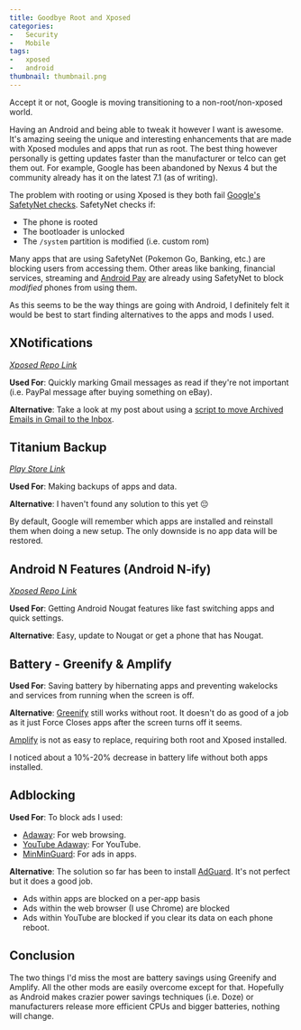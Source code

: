 ```yaml
---
title: Goodbye Root and Xposed
categories:
-   Security
-   Mobile
tags:
-   xposed
-   android
thumbnail: thumbnail.png
---
```


Accept it or not, Google is moving transitioning to a non-root/non-xposed world.

<!-- more -->

Having an Android and being able to tweak it however I want is awesome. It's amazing seeing the unique and interesting enhancements that are made with Xposed modules and apps that run as root. The best thing however personally is getting updates faster than the manufacturer or telco can get them out. For example, Google has been abandoned by Nexus 4 but the community already has it on the latest 7.1 (as of writing).

The problem with rooting or using Xposed is they both fail [Google's SafetyNet checks](https://developer.android.com/training/safetynet/index.html). SafetyNet checks if:

* The phone is rooted
* The bootloader is unlocked
* The `/system` partition is modified (i.e. custom rom)

Many apps that are using SafetyNet (Pokemon Go, Banking, etc.) are blocking users from accessing them. Other areas like banking, financial services, streaming and [Android Pay](https://www.android.com/intl/en_au/pay/) are already using SafetyNet to block _modified_ phones from using them.

As this seems to be the way things are going with Android, I definitely felt it would be best to start finding alternatives to the apps and mods I used.

## XNotifications

[_Xposed Repo Link_](http://repo.xposed.info/module/com.taptigo.xposed.xnotifications)

**Used For**: Quickly marking Gmail messages as read if they're not important (i.e. PayPal message after buying something on eBay).

**Alternative**: Take a look at my post about using a [script to move Archived Emails in Gmail to the Inbox](/gmail-mark-as-read-archive-alternative).

## Titanium Backup

[_Play Store Link_](https://play.google.com/store/apps/details?id=com.keramidas.TitaniumBackup&hl=en)

**Used For**: Making backups of apps and data.

**Alternative**: I haven't found any solution to this yet :pensive:

By default, Google will remember which apps are installed and reinstall them when doing a new setup. The only downside is no app data will be restored.

## Android N Features (Android N-ify)

[_Xposed Repo Link_](http://repo.xposed.info/module/tk.wasdennnoch.androidn_ify)

**Used For**: Getting Android Nougat features like fast switching apps and quick settings.

**Alternative**: Easy, update to Nougat or get a phone that has Nougat.

## Battery - Greenify & Amplify

**Used For**: Saving battery by hibernating apps and preventing wakelocks and services from running when the screen is off.

**Alternative**:
[Greenify](https://play.google.com/store/apps/details?id=com.oasisfeng.greenify&hl=en) still works without root. It doesn't do as good of a job as it just Force Closes apps after the screen turns off it seems.

[Amplify](https://play.google.com/store/apps/details?id=com.ryansteckler.nlpunbounce&hl=en) is not as easy to replace, requiring both root and Xposed installed.

I noticed about a 10%-20% decrease in battery life without both apps installed.

## Adblocking

**Used For**: To block ads I used:

- [Adaway](https://f-droid.org/repository/browse/?fdid=org.adaway): For web browsing.
- [YouTube Adaway](http://repo.xposed.info/module/ma.wanam.youtubeadaway): For YouTube.
- [MinMinGuard](http://repo.xposed.info/module/tw.fatminmin.xposed.minminguard): For ads in apps.

**Alternative**: The solution so far has been to install [AdGuard](https://adguard.com/en/welcome.html). It's not perfect but it does a good job.

* Ads within apps are blocked on a per-app basis
* Ads within the web browser (I use Chrome) are blocked
* Ads within YouTube are blocked if you clear its data on each phone reboot.

## Conclusion

The two things I'd miss the most are battery savings using Greenify and Amplify. All the other mods are easily overcome except for that. Hopefully as Android makes crazier power savings techniques (i.e. Doze) or manufacturers release more efficient CPUs and bigger batteries, nothing will change.
